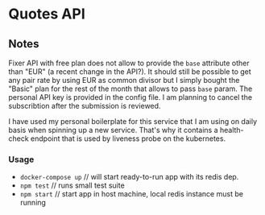 # Quotes API

## Notes
  Fixer API with free plan does not allow to provide the `base` attribute other than "EUR" (a recent change in the API?).
  It should still be possible to get any pair rate by using EUR as common divisor but I simply bought the "Basic" plan for the rest
  of the month that allows to pass `base` param. The personal API key is provided in the config file. I am planning to cancel the subscribtion after
  the submission is reviewed.
  
  I have used my personal boilerplate for this service that I am using on daily basis when spinning up a new service. That's why it
  contains a health-check endpoint that is used by liveness probe on the kubernetes.
 
### Usage
- `docker-compose up` // will start ready-to-run app with its redis dep.
- `npm test` // runs small test suite
- `npm start` // start app in host machine, local redis instance must be running
